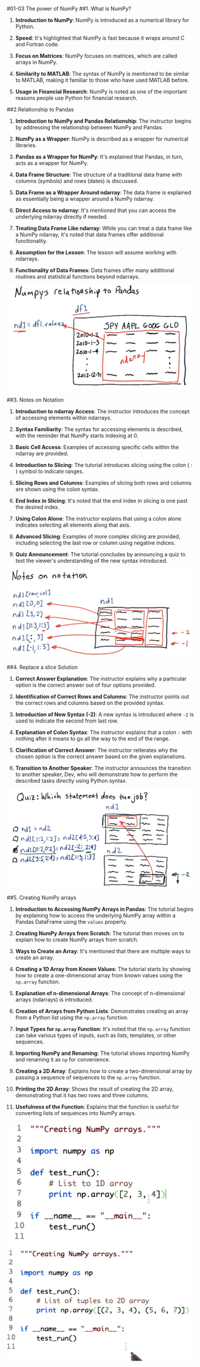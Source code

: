 #01-03 The power of NumPy
##1. What is NumPy?

1. **Introduction to NumPy**: NumPy is introduced as a numerical library for Python.
2. **Speed**: It's highlighted that NumPy is fast because it wraps around C and Fortran code.

3. **Focus on Matrices**: NumPy focuses on matrices, which are called arrays in NumPy.

4. **Similarity to MATLAB**: The syntax of NumPy is mentioned to be similar to MATLAB, making it familiar to those who have used MATLAB before.

5. **Usage in Financial Research**: NumPy is noted as one of the important reasons people use Python for financial research.

##2.Relationship to Pandas

1. **Introduction to NumPy and Pandas Relationship**: The instructor begins by addressing the relationship between NumPy and Pandas.

2. **NumPy as a Wrapper**: NumPy is described as a wrapper for numerical libraries.

3. **Pandas as a Wrapper for NumPy**: It's explained that Pandas, in turn, acts as a wrapper for NumPy.

4. **Data Frame Structure**: The structure of a traditional data frame with columns (symbols) and rows (dates) is discussed.

5. **Data Frame as a Wrapper Around ndarray**: The data frame is explained as essentially being a wrapper around a NumPy ndarray.

6. **Direct Access to ndarray**: It's mentioned that you can access the underlying ndarray directly if needed.

7. **Treating Data Frame Like ndarray**: While you can treat a data frame like a NumPy ndarray, it's noted that data frames offer additional functionality.

8. **Assumption for the Lesson**: The lesson will assume working with ndarrays.

9. **Functionality of Data Frames**: Data frames offer many additional routines and statistical functions beyond ndarrays.

![2](./images/2.png)

##3. Notes on Notation

1. **Introduction to ndarray Access**: The instructor introduces the concept of accessing elements within ndarrays.

2. **Syntax Familiarity**: The syntax for accessing elements is described, with the reminder that NumPy starts indexing at 0.

3. **Basic Cell Access**: Examples of accessing specific cells within the ndarray are provided.

4. **Introduction to Slicing**: The tutorial introduces slicing using the colon ( : ) symbol to indicate ranges.

5. **Slicing Rows and Columns**: Examples of slicing both rows and columns are shown using the colon syntax.

6. **End Index in Slicing**: It's noted that the end index in slicing is one past the desired index.

7. **Using Colon Alone**: The instructor explains that using a colon alone indicates selecting all elements along that axis.

8. **Advanced Slicing**: Examples of more complex slicing are provided, including selecting the last row or column using negative indices.

9. **Quiz Announcement**: The tutorial concludes by announcing a quiz to test the viewer's understanding of the new syntax introduced.

![3](./images/3.png)

##4. Replace a slice Solution

1. **Correct Answer Explanation**: The instructor explains why a particular option is the correct answer out of four options provided.
2. **Identification of Correct Rows and Columns**: The instructor points out the correct rows and columns based on the provided syntax.

3. **Introduction of New Syntax (-2)**: A new syntax is introduced where `-2` is used to indicate the second from last row.

4. **Explanation of Colon Syntax**: The instructor explains that a colon `:` with nothing after it means to go all the way to the end of the range.

5. **Clarification of Correct Answer**: The instructor reiterates why the chosen option is the correct answer based on the given explanations.

6. **Transition to Another Speaker**: The instructor announces the transition to another speaker, Dev, who will demonstrate how to perform the described tasks directly using Python syntax.

![4](./images/4.png)

##5. Creating NumPy arrays

1. **Introduction to Accessing NumPy Arrays in Pandas**: The tutorial begins by explaining how to access the underlying NumPy array within a Pandas DataFrame using the `values` property.

2. **Creating NumPy Arrays from Scratch**: The tutorial then moves on to explain how to create NumPy arrays from scratch.

3. **Ways to Create an Array**: It's mentioned that there are multiple ways to create an array.

4. **Creating a 1D Array from Known Values**: The tutorial starts by showing how to create a one-dimensional array from known values using the `np.array` function.

5. **Explanation of n-dimensional Arrays**: The concept of n-dimensional arrays (ndarrays) is introduced.

6. **Creation of Arrays from Python Lists**: Demonstrates creating an array from a Python list using the `np.array` function.

7. **Input Types for `np.array` Function**: It's noted that the `np.array` function can take various types of inputs, such as lists, templates, or other sequences.

8. **Importing NumPy and Renaming**: The tutorial shows importing NumPy and renaming it as `np` for convenience.

9. **Creating a 2D Array**: Explains how to create a two-dimensional array by passing a sequence of sequences to the `np.array` function.

10. **Printing the 2D Array**: Shows the result of creating the 2D array, demonstrating that it has two rows and three columns.

11. **Usefulness of the Function**: Explains that the function is useful for converting lists of sequences into NumPy arrays.

![5-1](./images/5-1.png)
![5-2](./images/5-2.png)

